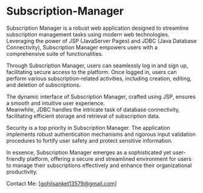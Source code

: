 # Subscription-Manager

Subscription Manager is a robust web application designed to streamline subscription management tasks using modern web technologies. 
Leveraging the power of JSP (JavaServer Pages) and JDBC (Java Database Connectivity), 
Subscription Manager empowers users with a comprehensive suite of functionalities.

Through Subscription Manager, users can seamlessly log in and sign up, facilitating secure access to the platform. 
Once logged in, users can perform various subscription-related activities, including creation, editing, and deletion of subscriptions.

The dynamic interface of Subscription Manager, crafted using JSP, ensures a smooth and intuitive user experience. \
Meanwhile, JDBC handles the intricate task of database connectivity, facilitating efficient storage and retrieval of subscription data.

Security is a top priority in Subscription Manager. 
The application implements robust authentication mechanisms and rigorous input validation procedures to fortify user safety and protect sensitive information.

In essence, Subscription Manager emerges as a sophisticated yet user-friendly platform, offering a secure and streamlined environment for users to manage 
their subscriptions effectively and enhance their organizational productivity.

Contact Me: [gohilsanket13579@gmail.com]
